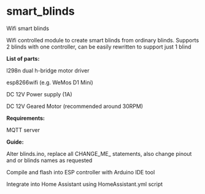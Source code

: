 # smart_blinds
Wifi smart blinds

Wifi controlled module to create smart blinds from ordinary blinds.
Supports 2 blinds with one controller, can be easily rewritten to support just 1 blind

**List of parts:**

l298n dual h-bridge motor driver

esp8266wifi (e.g. WeMos D1 Mini)

DC 12V Power supply (1A)

DC 12V Geared Motor (recommended around 30RPM) 

**Requirements:**

MQTT server

**Guide:**

Alter blinds.ino, replace all CHANGE_ME_ statements, also change pinout and or blinds names as requested

Compile and flash into ESP controller with Arduino IDE tool

Integrate into Home Assistant using HomeAssistant.yml script

